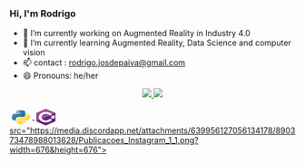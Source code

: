 ### Hi, I'm Rodrigo

- 🔭 I’m currently working on Augmented Reality in Industry 4.0
- 🌱 I’m currently learning Augmented Reality, Data Science and computer vision
- 📫 contact : rodrigo.josdepaiva@gmail.com
- 😄 Pronouns: he/her

<div align="center">
  <a href="https://github.com/paiva-rodrigo">
  <img height="180em" src="https://github-readme-stats.vercel.app/api?username=paiva-rodrigo&show_icons=true&theme=dracula&include_all_commits=true&count_private=true"/>
  <img height="180em" src="https://github-readme-stats.vercel.app/api/top-langs/?username=paiva-rodrigo&layout=compact&langs_count=7&theme=dracula"/>
</div>
  
<div style="display: inline_block"><br>
  <img align="center" alt="Rod-Python" height="30" width="40" src="https://raw.githubusercontent.com/devicons/devicon/master/icons/python/python-original.svg">
  <img align="center" alt="Rod-Csharp" height="30" width="40" src="https://raw.githubusercontent.com/devicons/devicon/master/icons/csharp/csharp-original.svg">src="https://media.discordapp.net/attachments/639956127056134178/890373478988013628/Publicacoes_Instagram_1_1.png?width=676&height=676">
</div>  
  
  
